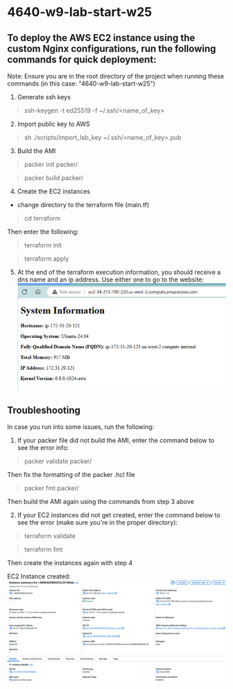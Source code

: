 # 4640-w9-lab-start-w25

## To deploy the AWS EC2 instance using the custom Nginx configurations, run the following commands for quick deployment:
Note: Ensure you are in the root directory of the project when running these commands (in this case: "4640-w9-lab-start-w25")
1. Generate ssh keys
> ssh-keygen -t ed25519 -f ~/.ssh/<name_of_key>
2. Import public key to AWS
> sh ./scripts/import_lab_key ~/.ssh/<name_of_key>.pub
3. Build the AMI
> packer init packer/

> packer build packer/
4. Create the EC2 instances
- change directory to the terraform file (main.tf)
> cd terraform

Then enter the following:
> terraform init

> terraform apply
5. At the end of the terraform execution information, you should receive a dns name and an ip address. Use either one to go to the website:
![alt text](image.png)

## Troubleshooting
In case you run into some issues, run the following:
1. If your packer file did not build the AMI, enter the command below to see the error info:
> packer validate packer/

Then fix the formatting of the packer .hcl file
> packer fmt packer/

Then build the AMI again using the commands from step 3 above

2. If your EC2 instances did not get created, enter the command below to see the error (make sure you're in the proper directory):
> terraform validate

> terraform fmt

Then create the instances again with step 4

EC2 Instance created:
![alt text](image-1.png)